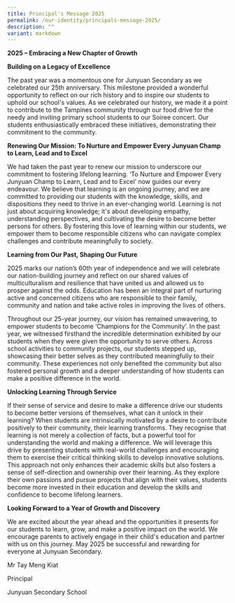 ```yaml
---
title: Principal's Message 2025
permalink: /our-identity/principals-message-2025/
description: ""
variant: markdown
---
```

<p><strong>2025 – Embracing a New Chapter of Growth</strong>
</p>
<p><strong>Building on a Legacy of Excellence</strong>
</p>
<p>The past year was a momentous one for Junyuan Secondary as we celebrated
our 25th anniversary. This milestone provided a wonderful opportunity to
reflect on our rich history and to inspire our students to uphold our school's
values. As we celebrated our history, we made it a point to contribute
to the Tampines community through our food drive for the needy and inviting
primary school students to our Soiree concert. Our students enthusiastically
embraced these initiatives, demonstrating their commitment to the community.</p>
<p><strong>Renewing Our Mission: To Nurture and Empower Every Junyuan Champ to Learn, Lead and to Excel</strong>
</p>
<p>We had taken the past year to renew our mission to underscore our commitment
to fostering lifelong learning. ‘To Nurture and Empower Every Junyuan Champ
to Learn, Lead and to Excel’ now guides our every endeavour. We believe
that learning is an ongoing journey, and we are committed to providing
our students with the knowledge, skills, and dispositions they need to
thrive in an ever-changing world. Learning is not just about acquiring
knowledge; it's about developing empathy, understanding perspectives, and
cultivating the desire to become better persons for others. By fostering
this love of learning within our students, we empower them to become responsible
citizens who can navigate complex challenges and contribute meaningfully
to society.</p>
<p><strong>Learning from Our Past, Shaping Our Future</strong>
</p>
<p>2025 marks our nation’s 60th year of independence and we will celebrate
our nation-building journey and reflect on our shared values of multiculturalism
and resilience that have united us and allowed us to prosper against the
odds. Education has been an integral part of nurturing active and concerned
citizens who are responsible to their family, community and nation and
take active roles in improving the lives of others.</p>
<p>Throughout our 25-year journey, our vision has remained unwavering, to
empower students to become ‘Champions for the Community’. In the past year,
we witnessed firsthand the incredible determination exhibited by our students
when they were given the opportunity to serve others. Across school activities
to community projects, our students stepped up, showcasing their better
selves as they contributed meaningfully to their community. These experiences
not only benefited the community but also fostered personal growth and
a deeper understanding of how students can make a positive difference in
the world.</p>
<p><strong>Unlocking Learning Through Service</strong>
</p>
<p>If their sense of service and desire to make a difference drive our students
to become better versions of themselves, what can it unlock in their learning?
When students are intrinsically motivated by a desire to contribute positively
to their community, their learning transforms. They recognise that learning
is not merely a collection of facts, but a powerful tool for understanding
the world and making a difference. We will leverage this drive by presenting
students with real-world challenges and encouraging them to exercise their
critical thinking skills to develop innovative solutions. This approach
not only enhances their academic skills but also fosters a sense of self-direction
and ownership over their learning. As they explore their own passions and
pursue projects that align with their values, students become more invested
in their education and develop the skills and confidence to become lifelong
learners.</p>
<p><strong>Looking Forward to a Year of Growth and Discovery</strong>
</p>
<p>We are excited about the year ahead and the opportunities it presents
for our students to learn, grow, and make a positive impact on the world.
We encourage parents to actively engage in their child's education and
partner with us on this journey. May 2025 be successful and rewarding for
everyone at Junyuan Secondary.</p>
<p></p>
<p></p>
<p>Mr Tay Meng Kiat</p>
<p>Principal</p>
<p>Junyuan Secondary School</p>